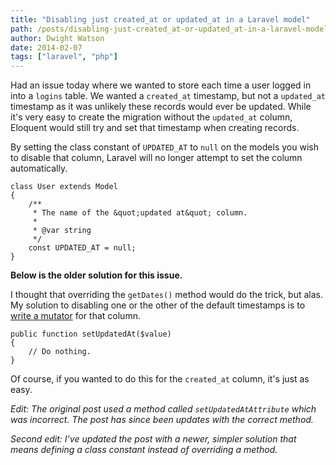 ```yaml
---
title: "Disabling just created_at or updated_at in a Laravel model"
path: /posts/disabling-just-created_at-or-updated_at-in-a-laravel-model
author: Dwight Watson
date: 2014-02-07
tags: ["laravel", "php"]
---
```


Had an issue today where we wanted to store each time a user logged in into a `logins` table. We wanted a `created_at` timestamp, but not a `updated_at` timestamp as it was unlikely these records would ever be updated. While it&#039;s very easy to create the migration without the `updated_at` column, Eloquent would still try and set that timestamp when creating records.

By setting the class constant of `UPDATED_AT` to `null` on the models you wish to disable that column, Laravel will no longer attempt to set the column automatically.

    class User extends Model 
    {
        /**
         * The name of the &quot;updated at&quot; column.
         *
         * @var string
         */
        const UPDATED_AT = null;
    }

**Below is the older solution for this issue.**

I thought that overriding the `getDates()` method would do the trick, but alas. My solution to disabling one or the other of the default timestamps is to [write a mutator](http://laravel.com/docs/eloquent#accessors-and-mutators) for that column.

    public function setUpdatedAt($value)
    {
        // Do nothing.
    }

Of course, if you wanted to do this for the `created_at` column, it&#039;s just as easy.

*Edit: The original post used a method called `setUpdatedAtAttribute` which was incorrect. The post has since been updates with the correct method.*

*Second edit: I&#039;ve updated the post with a newer, simpler solution that means defining a class constant instead of overriding a method.*
